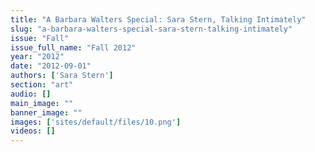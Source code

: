 ```yaml
---
title: "A Barbara Walters Special: Sara Stern, Talking Intimately"
slug: "a-barbara-walters-special-sara-stern-talking-intimately"
issue: "Fall"
issue_full_name: "Fall 2012"
year: "2012"
date: "2012-09-01"
authors: ['Sara Stern']
section: "art"
audio: []
main_image: ""
banner_image: ""
images: ['sites/default/files/10.png']
videos: []
---
```

